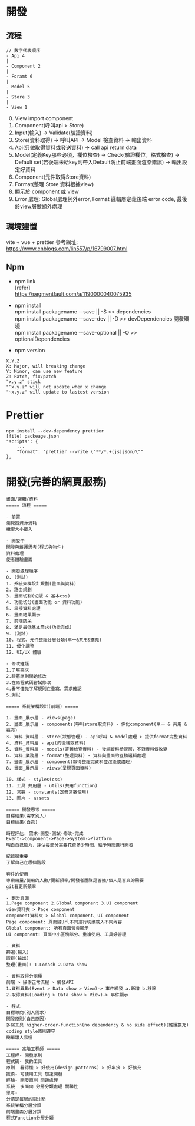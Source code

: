 # 開發

## 流程
```
// 數字代表順序
- Api 4
|
- Component 2
|
- Foramt 6
|
- Model 5
|
- Store 3
|
- View 1
```
0. View import component
1. Component(呼叫api > Store)
2. Input(輸入) -> Validate(驗證資料)
3. Store(資料取得) -> 呼叫API -> Model 檢查資料 -> 輸出資料
4. Api(只做取得資料或發送資料) -> call api return data
5. Model(定義Key那些必須，欄位檢查) -> Check(驗證欄位，格式檢查) -> Default set(若後端未給key則帶入Default防止前端畫面渲染錯誤) -> 輸出設定好資料
6. Component(元件取得Store資料)
7. Format(整理 Store 資料根據view)
8. 顯示於 component 或 view
9. Error 處理: Global處理例外error, Format 邏輯層定義後端 error code, 最後於view層做額外處理
## 環境建置

vite + vue + prettier
參考網址: https://www.cnblogs.com/lin557/p/16799007.html

## Npm

- npm link<br>
[refer]<br>https://segmentfault.com/a/1190000040075935

- npm install<br>
npm install packagename --save || -S >> dependencies <br>
npm install packagename --save-dev || -D >> devDependencies 開發環境<br>
npm install packagename --save-optional || -O >> optionalDependencies<br>

- npm version<br>
```
X.Y.Z
X: Major, will breaking change
Y: Minor, can use new feature
Z: Patch, fix/patch
"x.y.z" stick
"^x.y.z" will not update when x change
"~x.y.z" will update to lastest version
```
# Prettier
```
npm install --dev-dependency prettier
[file] packeage.json
"scripts": {
    ...
    "format": "prettier --write \"**/*.+(js|json)\""
},
```
# 開發(完善的網頁服務)
```
畫面/邏輯/資料
===== 流程 =====

- 前置
瀏覽器資源消耗
檔案大小載入

- 開發中
開發與維護思考(程式與物件)
資料處理
使者體驗畫面

- 開發處理順序
0. (測試)
1. 系統架構設計規劃(畫面與資料)
2. 路由規劃
3. 畫面切割(切版 & 基本css)
4. 功能切分(畫面功能 or 資料功能)
5. 串接資料處理
6. 畫面結果顯示
7. 前端防呆
8. 滿足最低基本需求(功能完成)
9. (測試)
10. 程式、元件整理分層分類(單一&共用&擴充)
11. 優化調整
12. UI/UX 體驗

- 修改維護
1.了解需求
2.跟著原則開始修改
3.在原程式碼嘗試修改
4.看不懂先了解規則在重寫，需求確認
5.測試

===== 系統架構設計(前端) =====

1. 畫面_展示層 - views(page)
2. 畫面_展示層 - components(呼叫store取資料) - 件化component(單一 & 共用 & 擴充)
3. 資料_資料層 - store(狀態管理) - api呼叫 & model處理 > 提供format完整資料
4. 資料_資料層 - api(向後端取資料)
5. 資料_資料層 - models(定義檢查資料) - 後端資料檢視層，不對資料做改變
6. 資料_業務層 - format(整理資料) - 資料與畫面的互動邏輯處理
7. 畫面_展示層 - component(取得整理完資料並渲染或處理)
8. 畫面_展示層 - views(呈現頁面資料)

10. 樣式 - styles(css)
11. 工具_共用層 - utils(共用function)
12. 常數 - constants(定義常數使用)
13. 圖片 - assets

===== 開發思考 =====
目標結果(需求別人)
目標結果(自己)

時程評估: 需求-開發-測試-修改-完成
Event->Component->Page->System->Platform
明白自己能力，評估每部分需要花費多少時間，給予時間進行開發

紀錄很重要
了解自己在哪個階段

套件的使用
專案用量/使用的人數/更新頻率/開發者團隊是否強/個人是否真的需要
git看更新頻率

- 劃分頁面 
1.Page component 2.Global component 3.UI component
view資料夾 > Page component
component資料夾 > Global component、UI component
Page component: 頁面隨Url不同進行切換載入不同內容
Global component: 所有頁面皆會顯示
UI component: 頁面中小區塊部分、重複使用、工具好管理

- 資料
篩選(輸入) 
取得(輸出) 
整理(畫面): 1.Lodash 2.Data show

- 資料取得分兩種
前端 > 操作正常流程 > 觸發API
1.資料異動(Event > Data show > View)-> 事件觸發 a.新增 b.移除
2.取得資料(Loading > Data show > View)-> 事件顯示

- 程式
目標導向(別人需求)
開發原則(自己原因)
多寫工具 higher-order-function(no dependency & no side effect)(維護擴充)
coding style原則遵守
簡單讓人易懂

===== 高階工程師 =====
工程師- 開發原則
程式碼- 我的工具
原則- 看得懂 > 好使用(design-patterns) > 好串接 > 好擴充
技術- 可使用工具 加速開發
經驗- 開發原則 問題處理 
系統- 多面向 分層分類處理 關聯性
思考-
分清楚每層的關注點
系統架構分層分類
前端畫面分層分類
程式Function分層分類
```
